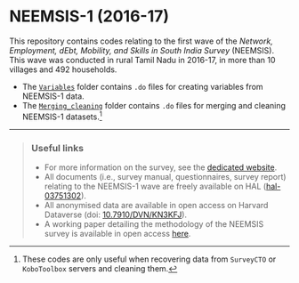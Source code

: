# NEEMSIS-1 (2016-17)

This repository contains codes relating to the first wave of the *Network, Employment, dEbt, Mobility, and Skills in South India Survey* (NEEMSIS). This wave was conducted in rural Tamil Nadu in 2016-17, in more than 10 villages and 492 households.

* The [`Variables`](https://github.com/neemsis/NEEMSIS-1/tree/main/Variables) folder contains `.do` files for creating variables from NEEMSIS-1 data.
* The [`Merging_cleaning`](https://github.com/neemsis/NEEMSIS-1/tree/main/Merging_cleaning) folder contains `.do` files for merging and cleaning NEEMSIS-1 datasets.[^1]

[^1]: These codes are only useful when recovering data from `SurveyCTO` or `KoboToolbox` servers and cleaning them.

----

> ### Useful links
>
> * For more information on the survey, see the [dedicated website](https://neemsis.hypotheses.org/).
> * All documents (i.e., survey manual, questionnaires, survey report) relating to the NEEMSIS-1 wave are freely available on HAL ([hal-03751302](https://hal.science/hal-03751302)).
> * All anonymised data are available in open access on Harvard Dataverse (doi: [10.7910/DVN/KN3KFJ](https://doi.org/10.7910/DVN/KN3KFJ)).
> * A working paper detailing the methodology of the NEEMSIS survey is available in open access [here](https://dial.ird.fr/wp-content/uploads/2024/03/2024-02-NEEMSIS_data_context.pdf).
